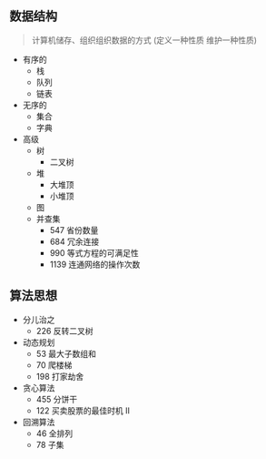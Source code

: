 ## 数据结构

> 计算机储存、组织组织数据的方式 (定义一种性质 维护一种性质)

- 有序的
  - 栈
  - 队列
  - 链表
- 无序的
  - 集合
  - 字典
- 高级
  - 树
    - 二叉树
  - 堆
    - 大堆顶
    - 小堆顶
  - 图
  - 并查集
    - 547 省份数量
    - 684 冗余连接
    - 990 等式方程的可满足性
    - 1139 连通网络的操作次数

## 算法思想
- 分儿治之
  - 226 反转二叉树
- 动态规划
  - 53 最大子数组和
  - 70 爬楼梯
  - 198 打家劫舍
- 贪心算法
  - 455 分饼干
  - 122 买卖股票的最佳时机 II
- 回溯算法
  - 46 全排列
  - 78 子集
